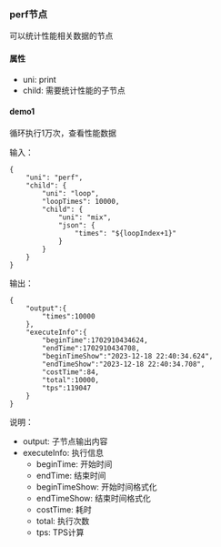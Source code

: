 ### perf节点

可以统计性能相关数据的节点

#### 属性

- uni: print
- child: 需要统计性能的子节点

#### demo1

循环执行1万次，查看性能数据

输入：

```
{
    "uni": "perf",
    "child": {
        "uni": "loop",
        "loopTimes": 10000,
        "child": {
            "uni": "mix",
            "json": {
                "times": "${loopIndex+1}"
            }
        }
    }
}

```

输出：

```
{
	"output":{
		"times":10000
	},
	"executeInfo":{
		"beginTime":1702910434624,
		"endTime":1702910434708,
		"beginTimeShow":"2023-12-18 22:40:34.624",
		"endTimeShow":"2023-12-18 22:40:34.708",
		"costTime":84,
		"total":10000,
		"tps":119047
	}
}

```

说明：
- output: 子节点输出内容
- executeInfo: 执行信息
  - beginTime: 开始时间
  - endTime: 结束时间
  - beginTimeShow: 开始时间格式化
  - endTimeShow: 结束时间格式化
  - costTime: 耗时
  - total: 执行次数
  - tps: TPS计算
